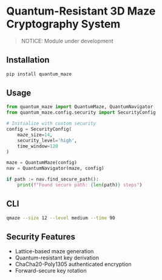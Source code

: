 # Quantum-Resistant 3D Maze Cryptography System
>NOTICE: Module under development
## Installation
```bash
pip install quantum_maze
```

## Usage
```python
from quantum_maze import QuantumMaze, QuantumNavigator
from quantum_maze.config.security import SecurityConfig

# Initialize with custom security
config = SecurityConfig(
    maze_size=14,
    security_level='high',
    time_window=120
)

maze = QuantumMaze(config)
nav = QuantumNavigator(maze, config)

if path := nav.find_secure_path():
    print(f"Found secure path: {len(path)} steps")
```

## CLI
```bash
qmaze --size 12 --level medium --time 90
```

## Security Features
- Lattice-based maze generation
- Quantum-resistant key derivation
- ChaCha20-Poly1305 authenticated encryption
- Forward-secure key rotation